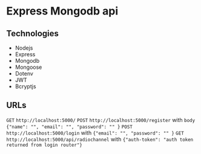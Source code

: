 # Express Mongodb api

## Technologies

* Nodejs
* Express
* Mongodb
* Mongoose
* Dotenv
* JWT
* Bcryptjs


## URLs
`GET` `http://localhost:5000/`
`POST`   `http://localhost:5000/register` with `body {"name": "", "email": "", "password": "" }`
`POST`   `http://localhost:5000/login` with `{"email": "", "password": "" }`
`GET` `http://localhost:5000/api/radiochannel` with `{"auth-token": "auth token returned from login router"}`

